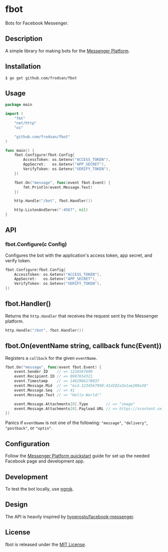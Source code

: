 fbot
====

Bots for Facebook Messenger.

Description
-----------

A simple library for making bots for the [Messenger Platform].

Installation
------------

```
$ go get github.com/frodsan/fbot
```

Usage
-----

```go
package main

import (
	"fmt"
	"net/http"
	"os"

	"github.com/frodsan/fbot"
)

func main() {
	fbot.Configure(fbot.Config{
		AccessToken: os.Getenv("ACCESS_TOKEN"),
		AppSecret:   os.Getenv("APP_SECRET"),
		VerifyToken: os.Getenv("VERIFY_TOKEN"),
	})

	fbot.On("message", func(event fbot.Event) {
		fmt.Println(event.Message.Text)
	})

	http.Handle("/bot", fbot.Handler())

	http.ListenAndServe(":4567", nil)
}
```

API
---

### fbot.Configure(c Config)

Configures the bot with the application's access token,
app secret, and verify token.

```go
fbot.Configure(fbot.Config{
	AccessToken: os.Getenv("ACCESS_TOKEN"),
	AppSecret:   os.Getenv("APP_SECRET"),
	VerifyToken: os.Getenv("VERIFY_TOKEN"),
})
```

## fbot.Handler()

Returns the `http.Handler` that receives the request sent by the Messenger platform.

```go
http.Handle("/bot", fbot.Handler())
```

## fbot.On(eventName string, callback func(Event))

Registers a `callback` for the given `eventName`.

```go
fbot.On("message", func(event fbot.Event) {
	event.Sender.ID    // => 1234567890
	event.Recipient.ID // => 0987654321
	event.Timestamp    // => 1462966178037
	event.Message.Mid  // => "mid.1234567890:41d102a3e1ae206a38"
	event.Message.Seq  // => 41
	event.Message.Text // => "Hello World!"

	event.Message.Attachments[0].Type        // => "image"
	event.Message.Attachments[0].Payload.URL // => https://scontent.xx.fbcdn.net/v/t34.0-12/...
})
```

Panics if `eventName` is not one of the following: `"message"`, `"delivery"`, `"postback"`, or `"optin"`.

Configuration
-------------

Follow the [Messenger Platform quickstart] guide for set up the needed Facebook page and development app.

Development
-----------

To test the bot locally, use [ngrok].

Design
------

The API is heavily inspired by [hyperoslo/facebook-messenger].

License
-------

fbot is released under the [MIT License].

[hyperoslo/facebook-messenger]: https://github.com/hyperoslo/facebook-messenger
[Messenger Platform]: https://developers.facebook.com/docs/messenger-platform
[Messenger Platform quickstart]: https://developers.facebook.com/docs/messenger-platform/quickstart
[MIT License]: http://opensource.org/licenses/MIT
[ngrok]: https://ngrok.com/
